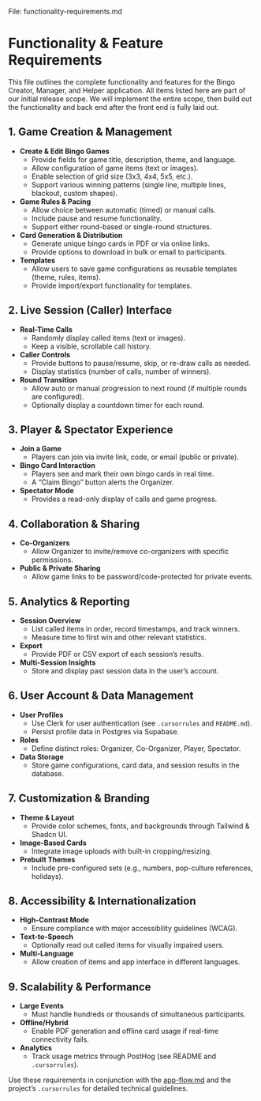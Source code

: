 File: functionality-requirements.md

# Functionality & Feature Requirements

This file outlines the complete functionality and features for the Bingo Creator, Manager, and Helper application. All items listed here are part of our initial release scope. We will implement the entire scope, then build out the functionality and back end after the front end is fully laid out.

## 1. Game Creation & Management
- **Create & Edit Bingo Games**  
  - Provide fields for game title, description, theme, and language.
  - Allow configuration of game items (text or images).
  - Enable selection of grid size (3x3, 4x4, 5x5, etc.).
  - Support various winning patterns (single line, multiple lines, blackout, custom shapes).
- **Game Rules & Pacing**  
  - Allow choice between automatic (timed) or manual calls.
  - Include pause and resume functionality.
  - Support either round-based or single-round structures.
- **Card Generation & Distribution**  
  - Generate unique bingo cards in PDF or via online links.
  - Provide options to download in bulk or email to participants.
- **Templates**  
  - Allow users to save game configurations as reusable templates (theme, rules, items).
  - Provide import/export functionality for templates.

## 2. Live Session (Caller) Interface
- **Real-Time Calls**  
  - Randomly display called items (text or images).
  - Keep a visible, scrollable call history.
- **Caller Controls**  
  - Provide buttons to pause/resume, skip, or re-draw calls as needed.
  - Display statistics (number of calls, number of winners).
- **Round Transition**  
  - Allow auto or manual progression to next round (if multiple rounds are configured).
  - Optionally display a countdown timer for each round.

## 3. Player & Spectator Experience
- **Join a Game**  
  - Players can join via invite link, code, or email (public or private).
- **Bingo Card Interaction**  
  - Players see and mark their own bingo cards in real time.
  - A “Claim Bingo” button alerts the Organizer.
- **Spectator Mode**  
  - Provides a read-only display of calls and game progress.

## 4. Collaboration & Sharing
- **Co-Organizers**  
  - Allow Organizer to invite/remove co-organizers with specific permissions.
- **Public & Private Sharing**  
  - Allow game links to be password/code-protected for private events.

## 5. Analytics & Reporting
- **Session Overview**  
  - List called items in order, record timestamps, and track winners.
  - Measure time to first win and other relevant statistics.
- **Export**  
  - Provide PDF or CSV export of each session’s results.
- **Multi-Session Insights**  
  - Store and display past session data in the user’s account.

## 6. User Account & Data Management
- **User Profiles**  
  - Use Clerk for user authentication (see `.cursorrules` and `README.md`).
  - Persist profile data in Postgres via Supabase.
- **Roles**  
  - Define distinct roles: Organizer, Co-Organizer, Player, Spectator.
- **Data Storage**  
  - Store game configurations, card data, and session results in the database.

## 7. Customization & Branding
- **Theme & Layout**  
  - Provide color schemes, fonts, and backgrounds through Tailwind & Shadcn UI.
- **Image-Based Cards**  
  - Integrate image uploads with built-in cropping/resizing.
- **Prebuilt Themes**  
  - Include pre-configured sets (e.g., numbers, pop-culture references, holidays).

## 8. Accessibility & Internationalization
- **High-Contrast Mode**  
  - Ensure compliance with major accessibility guidelines (WCAG).
- **Text-to-Speech**  
  - Optionally read out called items for visually impaired users.
- **Multi-Language**  
  - Allow creation of items and app interface in different languages.

## 9. Scalability & Performance
- **Large Events**  
  - Must handle hundreds or thousands of simultaneous participants.
- **Offline/Hybrid**  
  - Enable PDF generation and offline card usage if real-time connectivity fails.
- **Analytics**  
  - Track usage metrics through PostHog (see README and `.cursorrules`).

Use these requirements in conjunction with the [app-flow.md](./app-flow.md) and the project’s `.cursorrules` for detailed technical guidelines.
